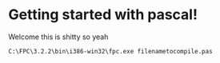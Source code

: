 # Getting started with pascal!

Welcome this is shitty so yeah


`C:\FPC\3.2.2\bin\i386-win32\fpc.exe filenametocompile.pas`